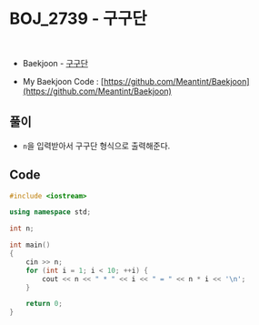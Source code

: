 # BOJ_2739 - 구구단

&nbsp;

- Baekjoon - [구구단](https://www.acmicpc.net/problem/2739)

- My Baekjoon Code : [https://github.com/Meantint/Baekjoon](https://github.com/Meantint/Baekjoon)

## 풀이

- `n`을 입력받아서 구구단 형식으로 출력해준다.

## Code

```cpp
#include <iostream>

using namespace std;

int n;

int main()
{
    cin >> n;
    for (int i = 1; i < 10; ++i) {
        cout << n << " * " << i << " = " << n * i << '\n';
    }

    return 0;
}
```
